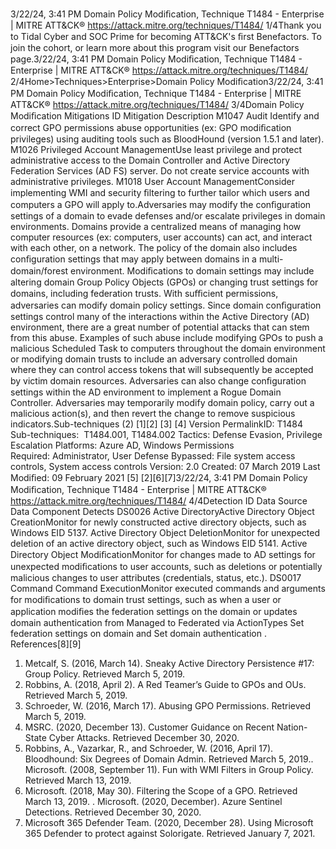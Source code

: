 3/22/24, 3:41 PM Domain Policy Modiﬁcation, Technique T1484 - Enterprise | MITRE ATT&CK®
https://attack.mitre.org/techniques/T1484/ 1/4Thank you to Tidal Cyber and SOC Prime for becoming ATT&CK's ﬁrst Benefactors. To join the cohort, or learn more about this program visit our
Benefactors page.3/22/24, 3:41 PM Domain Policy Modiﬁcation, Technique T1484 - Enterprise | MITRE ATT&CK®
https://attack.mitre.org/techniques/T1484/ 2/4Home>Techniques>Enterprise>Domain Policy Modiﬁcation3/22/24, 3:41 PM Domain Policy Modiﬁcation, Technique T1484 - Enterprise | MITRE ATT&CK®
https://attack.mitre.org/techniques/T1484/ 3/4Domain Policy Modiﬁcation
Mitigations
ID Mitigation Description
M1047 Audit Identify and correct GPO permissions abuse opportunities (ex: GPO modiﬁcation privileges) using
auditing tools such as BloodHound (version 1.5.1 and later).
M1026 Privileged Account
ManagementUse least privilege and protect administrative access to the Domain Controller and Active Directory
Federation Services (AD FS) server. Do not create service accounts with administrative privileges.
M1018 User Account
ManagementConsider implementing WMI and security ﬁltering to further tailor which users and computers a GPO
will apply to.Adversaries may modify the conﬁguration settings of a domain to evade defenses and/or escalate privileges in domain environments.
Domains provide a centralized means of managing how computer resources (ex: computers, user accounts) can act, and interact with each
other, on a network. The policy of the domain also includes conﬁguration settings that may apply between domains in a multi-domain/forest
environment. Modiﬁcations to domain settings may include altering domain Group Policy Objects (GPOs) or changing trust settings for
domains, including federation trusts.
With suﬃcient permissions, adversaries can modify domain policy settings. Since domain conﬁguration settings control many of the
interactions within the Active Directory (AD) environment, there are a great number of potential attacks that can stem from this abuse.
Examples of such abuse include modifying GPOs to push a malicious Scheduled Task to computers throughout the domain environment
 or modifying domain trusts to include an adversary controlled domain where they can control access tokens that will subsequently be
accepted by victim domain resources. Adversaries can also change conﬁguration settings within the AD environment to implement a
Rogue Domain Controller.
Adversaries may temporarily modify domain policy, carry out a malicious action(s), and then revert the change to remove suspicious
indicators.Sub-techniques (2)
[1][2]
[3]
[4]
Version PermalinkID: T1484
Sub-techniques:  T1484.001, T1484.002
 
Tactics: Defense Evasion, Privilege Escalation
 
Platforms: Azure AD, Windows
 
Permissions Required: Administrator, User
 
Defense Bypassed: File system access controls, System access controls
Version: 2.0
Created: 07 March 2019
Last Modiﬁed: 09 February 2021
[5]
[2][6][7]3/22/24, 3:41 PM Domain Policy Modiﬁcation, Technique T1484 - Enterprise | MITRE ATT&CK®
https://attack.mitre.org/techniques/T1484/ 4/4Detection
ID Data Source Data Component Detects
DS0026 Active DirectoryActive Directory
Object CreationMonitor for newly constructed active directory objects, such as Windows EID 5137.
Active Directory
Object DeletionMonitor for unexpected deletion of an active directory object, such as Windows EID
5141.
Active Directory
Object
ModiﬁcationMonitor for changes made to AD settings for unexpected modiﬁcations to user
accounts, such as deletions or potentially malicious changes to user attributes
(credentials, status, etc.).
DS0017 Command Command
ExecutionMonitor executed commands and arguments for modiﬁcations to domain trust
settings, such as when a user or application modiﬁes the federation settings on the
domain or updates domain authentication from Managed to Federated via
ActionTypes Set federation settings on domain and Set domain
authentication .
References[8][9]
1. Metcalf, S. (2016, March 14). Sneaky Active Directory
Persistence #17: Group Policy. Retrieved March 5, 2019.
2. Robbins, A. (2018, April 2). A Red Teamer’s Guide to GPOs and
OUs. Retrieved March 5, 2019.
3. Schroeder, W. (2016, March 17). Abusing GPO Permissions.
Retrieved March 5, 2019.
4. MSRC. (2020, December 13). Customer Guidance on Recent
Nation-State Cyber Attacks. Retrieved December 30, 2020.
5. Robbins, A., Vazarkar, R., and Schroeder, W. (2016, April 17).
Bloodhound: Six Degrees of Domain Admin. Retrieved March
5, 2019. . Microsoft. (2008, September 11). Fun with WMI Filters in
Group Policy. Retrieved March 13, 2019.
7. Microsoft. (2018, May 30). Filtering the Scope of a GPO.
Retrieved March 13, 2019.
 . Microsoft. (2020, December). Azure Sentinel Detections.
Retrieved December 30, 2020.
9. Microsoft 365 Defender Team. (2020, December 28). Using
Microsoft 365 Defender to protect against Solorigate.
Retrieved January 7, 2021.
